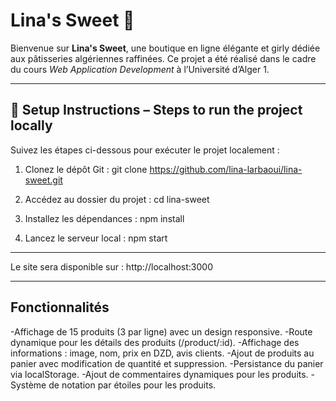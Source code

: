 # Lina's Sweet 🍰

Bienvenue sur **Lina's Sweet**, une boutique en ligne élégante et girly dédiée aux pâtisseries algériennes raffinées. Ce projet a été réalisé dans le cadre du cours *Web Application Development* à l’Université d’Alger 1.

---

## 🔧 Setup Instructions – Steps to run the project locally

Suivez les étapes ci-dessous pour exécuter le projet localement :

1. Clonez le dépôt Git :
   git clone https://github.com/lina-larbaoui/lina-sweet.git

2. Accédez au dossier du projet :
cd lina-sweet

3. Installez les dépendances :
npm install

4. Lancez le serveur local :
npm start

---
Le site sera disponible sur : http://localhost:3000

---

## Fonctionnalités
-Affichage de 15 produits (3 par ligne) avec un design responsive.
-Route dynamique pour les détails des produits (/product/:id).
-Affichage des informations : image, nom, prix en DZD, avis clients.
-Ajout de produits au panier avec modification de quantité et suppression.
-Persistance du panier via localStorage.
-Ajout de commentaires dynamiques pour les produits.
-Système de notation par étoiles pour les produits.

